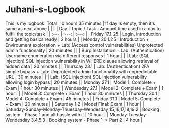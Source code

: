 # Juhani-s-Logbook

This is my logbook. Total. 10 hours 35 minutes
| If day is empty, then it's same as next above  |  |  |
| Day  | Topic / Task | Amount time used in a day to fulfill the topic/task |
| :---         |     :---:      |     :---:      |
| Friday 17.1.25 | Login, introduction and getting basics ready | 2 hours  |
| Monday 20.1.25 | Introduction + Enviroument exploration + Lab: (Access control vulnerabilities) Unprotected admin functionality | 20 minutes  |
|  | Burp Installation + Lab: (Authentication) Username enumeration via different responses | 1 hour  |
|  | Lab: (SQL injection) SQL injection vulnerability in WHERE clause allowing retrieval of hidden data | 20 minutes  |
| Thursday 23.1 | Lab: (Authentication) 2FA simple bypass + Lab: Unprotected admin functionality with unpredictable URL | 30 minutes |
|  | Lab: (SQL injection) SQL injection vulnerability allowing login bypass | 20 minutes |
| Monday 27.1  | Model 1: Complete + Exam | 1 hour 30 minutes |
| Wendesday 27.1  | Model 2: Complete + Exam | 1 hour |
|  | Model 3: Complete + Exam | 1 hour 30 minutes |
| Thursday 30.1  | Model 4: Complete + Exam | 45 minutes |
| Friday 31.1  | Model 5: Complete + Exam | 20 minutes |
| Saturday 1.2  | Model Final: Exam | 1 hour |
| Saturday-Sunday-Monday-Thuesday-Wendesday  15,16,17,18,19.2 |  Booking system - Phase 1 and all hassle with it | 10 hour |
| Monday-Tuesday-Wendesday 3,4,5.3 | Booking system - Phase 1 -> Part 2 | 4 hour |
